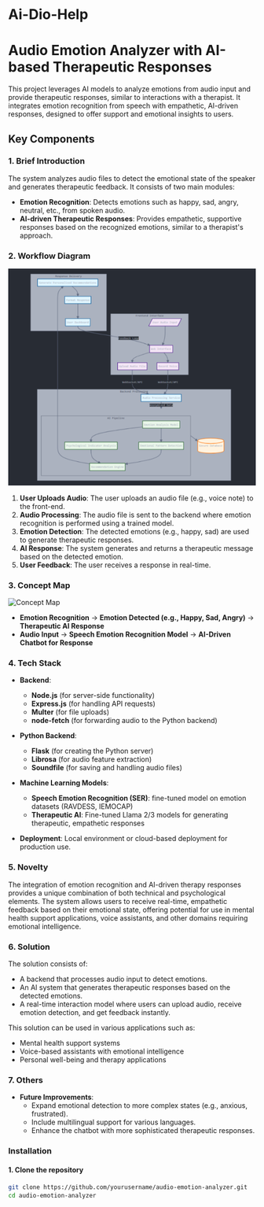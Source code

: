 # Ai-Dio-Help
# Audio Emotion Analyzer with AI-based Therapeutic Responses

This project leverages AI models to analyze emotions from audio input and provide therapeutic responses, similar to interactions with a therapist. It integrates emotion recognition from speech with empathetic, AI-driven responses, designed to offer support and emotional insights to users.

## Key Components

### 1. **Brief Introduction**
The system analyzes audio files to detect the emotional state of the speaker and generates therapeutic feedback. It consists of two main modules:
- **Emotion Recognition**: Detects emotions such as happy, sad, angry, neutral, etc., from spoken audio.
- **AI-driven Therapeutic Responses**: Provides empathetic, supportive responses based on the recognized emotions, similar to a therapist's approach.

### 2. **Workflow Diagram**

![Workflow Diagram](./assets/workflow_diagram.png)

1. **User Uploads Audio**: The user uploads an audio file (e.g., voice note) to the front-end.
2. **Audio Processing**: The audio file is sent to the backend where emotion recognition is performed using a trained model.
3. **Emotion Detection**: The detected emotions (e.g., happy, sad) are used to generate therapeutic responses.
4. **AI Response**: The system generates and returns a therapeutic message based on the detected emotion.
5. **User Feedback**: The user receives a response in real-time.

### 3. **Concept Map**

![Concept Map](./assets/concept_map.png)

- **Emotion Recognition** -> **Emotion Detected (e.g., Happy, Sad, Angry)** -> **Therapeutic AI Response**
- **Audio Input** -> **Speech Emotion Recognition Model** -> **AI-Driven Chatbot for Response**

### 4. **Tech Stack**
- **Backend**: 
  - **Node.js** (for server-side functionality)
  - **Express.js** (for handling API requests)
  - **Multer** (for file uploads)
  - **node-fetch** (for forwarding audio to the Python backend)
  
- **Python Backend**: 
  - **Flask** (for creating the Python server)
  - **Librosa** (for audio feature extraction)
  - **Soundfile** (for saving and handling audio files)
  
- **Machine Learning Models**:
  - **Speech Emotion Recognition (SER)**: fine-tuned model on emotion datasets (RAVDESS, IEMOCAP)
  - **Therapeutic AI**: Fine-tuned Llama 2/3 models for generating therapeutic, empathetic responses

- **Deployment**: Local environment or cloud-based deployment for production use.

### 5. **Novelty**
The integration of emotion recognition and AI-driven therapy responses provides a unique combination of both technical and psychological elements. The system allows users to receive real-time, empathetic feedback based on their emotional state, offering potential for use in mental health support applications, voice assistants, and other domains requiring emotional intelligence.

### 6. **Solution**
The solution consists of:
- A backend that processes audio input to detect emotions.
- An AI system that generates therapeutic responses based on the detected emotions.
- A real-time interaction model where users can upload audio, receive emotion detection, and get feedback instantly.

This solution can be used in various applications such as:
- Mental health support systems
- Voice-based assistants with emotional intelligence
- Personal well-being and therapy applications

### 7. **Others**

- **Future Improvements**:
  - Expand emotional detection to more complex states (e.g., anxious, frustrated).
  - Include multilingual support for various languages.
  - Enhance the chatbot with more sophisticated therapeutic responses.

### Installation

#### 1. Clone the repository

```bash
git clone https://github.com/yourusername/audio-emotion-analyzer.git
cd audio-emotion-analyzer
